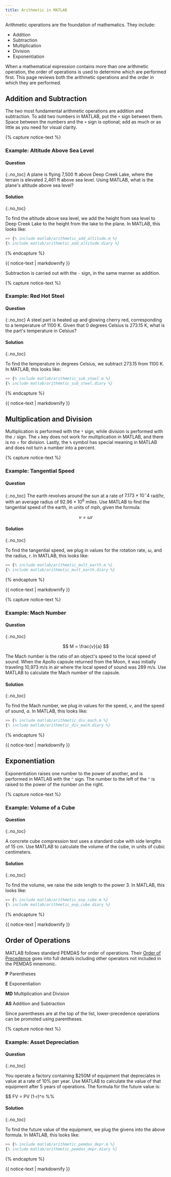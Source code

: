 ```yaml
---
title: Arithmetic in MATLAB
---
```


Arithmetic operations are the foundation of mathematics. They include:

* Addition
* Subtraction
* Multiplication
* Division
* Exponentiation

When a mathematical expression contains more than one arithmetic operation,
the order of operations is used to determine which are performed first.
This page reviews both the arithmetic operations and the order in which they are performed.

## Addition and Subtraction

The two most fundamental arithmetic operations are addition and subtraction.
To add two numbers in MATLAB, put the `+` sign between them.
Space between the numbers and the `+` sign is optional; add as much or as little as you need for visual clarity.

{% capture notice-text %}
### Example: Altitude Above Sea Level
#### Question
{:.no_toc}
A plane is flying 7,500 ft above Deep Creek Lake, where the terrain is elevated 2,461 ft above sea level.
Using MATLAB, what is the plane's altitude above sea level?


#### Solution
{:.no_toc}

To find the altitude above sea level, we add the height from sea level to Deep Creek Lake to the height
from the lake to the plane.
In MATLAB, this looks like:

```matlab
>> {% include matlab/arithmetic_add_altitude.m %}
{% include matlab/arithmetic_add_altitude.diary %}
```
{% endcapture %}

<div class="notice--info">{{ notice-text | markdownify }}</div>

Subtraction is carried out with the `-` sign, in the same manner as addition.

{% capture notice-text %}
### Example: Red Hot Steel
#### Question
{:.no_toc}
A steel part is heated up and glowing cherry red, corresponding to a temperature of 1100 K.
Given that 0 degrees Celsius is 273.15 K, what is the part's temperature in Celsius?

#### Solution
{:.no_toc}

To find the temperature in degrees Celsius, we subtract 273.15 from 1100 K.
In MATLAB, this looks like:

```matlab
>> {% include matlab/arithmetic_sub_steel.m %}
{% include matlab/arithmetic_sub_steel.diary %}
```
{% endcapture %}

<div class="notice--info">{{ notice-text | markdownify }}</div>

## Multiplication and Division

Multiplication is performed with the `*` sign,
while division is performed with the `/` sign.
The `x` key does not work for multiplication in MATLAB,
and there is no ÷ for division.
Lastly, the `%` symbol has special meaning in MATLAB and does not turn a number into a percent.

{% capture notice-text %}
### Example: Tangential Speed
#### Question
{:.no_toc}
The earth revolves around the sun at a rate of $7.173\times 10^-4$ rad/hr,
with an average radius of $92.96\times 10^6$ miles.
Use MATLAB to find the tangential speed of the earth, in units of mph, given the formula:

$$v = \omega r$$

#### Solution
{:.no_toc}

To find the tangential speed, we plug in values for the rotation rate, $\omega$, and the
radius, $r$.
In MATLAB, this looks like:

```matlab
>> {% include matlab/arithmetic_mult_earth.m %}
{% include matlab/arithmetic_mult_earth.diary %}
```
{% endcapture %}

<div class="notice--info">{{ notice-text | markdownify }}</div>

{% capture notice-text %}
### Example: Mach Number
#### Question
{:.no_toc}

$$ M = \frac{v}{a} $$

The Mach number is the ratio of an object's speed to the local speed of sound.
When the Apollo capsule returned from the Moon, it was initially traveling 10,973 m/s
in air where the local speed of sound was 289 m/s.
Use MATLAB to calculate the Mach number of the capsule.

#### Solution
{:.no_toc}

To find the Mach number, we plug in values for the speed, $v$, and the
speed of sound, $a$.
In MATLAB, this looks like:

```matlab
>> {% include matlab/arithmetic_div_mach.m %}
{% include matlab/arithmetic_div_mach.diary %}
```
{% endcapture %}

<div class="notice--info">{{ notice-text | markdownify }}</div>

## Exponentiation

Exponentiation raises one number to the power of another, and
is performed in MATLAB with the `^` sign.
The number to the left of the `^` is raised to the power of the number on the right.

{% capture notice-text %}
### Example: Volume of a Cube
#### Question
{:.no_toc}

A concrete cube compression test uses a standard cube with side lengths of 15 cm.
Use MATLAB to calculate the volume of the cube, in units of cubic centimeters.

#### Solution
{:.no_toc}

To find the volume, we raise the side length to the power 3.
In MATLAB, this looks like:

```matlab
>> {% include matlab/arithmetic_exp_cube.m %}
{% include matlab/arithmetic_exp_cube.diary %}
```
{% endcapture %}

<div class="notice--info">{{ notice-text | markdownify }}</div>

## Order of Operations
MATLAB follows standard PEMDAS for order of operations.
Their [Order of Precedence](https://www.mathworks.com/help/matlab/matlab_prog/operator-precedence.html) goes into
full details including other operators not included in the PEMDAS mnemonic.

**P** Parentheses

**E** Exponentiation

**MD** Multiplication and Division

**AS** Addition and Subtraction

Since parentheses are at the top of the list, lower-precedence operations can be promoted using parentheses.

{% capture notice-text %}
### Example: Asset Depreciation
#### Question
{:.no_toc}

You operate a factory containing $250M of equipment that depreciates in value at a rate of 10% per year.
Use MATLAB to calculate the value of that equipment after 5 years of operations.
The formula for the future value is:

$$ FV = PV (1-r)^n %%

#### Solution
{:.no_toc}

To find the future value of the equipment, we plug the givens into the above formula.
In MATLAB, this looks like:

```matlab
>> {% include matlab/arithmetic_pemdas_depr.m %}
{% include matlab/arithmetic_pemdas_depr.diary %}
```
{% endcapture %}

<div class="notice--info">{{ notice-text | markdownify }}</div>